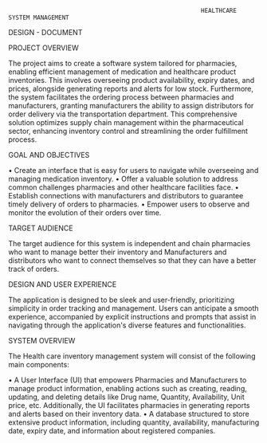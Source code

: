                                                           HEALTHCARE SYSTEM MANAGEMENT

DESIGN - DOCUMENT

PROJECT OVERVIEW

The project aims to create a software system tailored for pharmacies, enabling efficient management of medication and healthcare product inventories. This involves overseeing product availability, expiry dates, and prices, alongside generating reports and alerts for low stock. Furthermore, the system facilitates the ordering process between pharmacies and manufacturers, granting manufacturers the ability to assign distributors for order delivery via the transportation department. This comprehensive solution optimizes supply chain management within the pharmaceutical sector, enhancing inventory control and streamlining the order fulfillment process.


GOAL AND OBJECTIVES

• Create an interface that is easy for users to navigate while overseeing and managing medication inventory. 
• Offer a valuable solution to address common challenges pharmacies and other healthcare facilities face.
• Establish connections with manufacturers and distributors to guarantee timely delivery of orders to pharmacies. 
• Empower users to observe and monitor the evolution of their orders over time.

TARGET AUDIENCE

The target audience for this system is independent and chain pharmacies who want to manage better their inventory and Manufacturers and distributors who want to connect themselves so that they can have a better track of orders.

DESIGN AND USER EXPERIENCE

The application is designed to be sleek and user-friendly, prioritizing simplicity in order tracking and management. Users can anticipate a smooth experience, accompanied by explicit instructions and prompts that assist in navigating through the application's diverse features and functionalities.


SYSTEM OVERVIEW

The Health care inventory management system will consist of the following main components:

• A User Interface (UI) that empowers Pharmacies and Manufacturers to manage product information, enabling actions such as creating, reading, updating, and deleting details like Drug name, Quantity, Availability, Unit price, etc. Additionally, the UI facilitates pharmacies in generating reports and alerts based on their inventory data.
• A database structured to store extensive product information, including quantity, availability, manufacturing date, expiry date, and information about registered companies.
